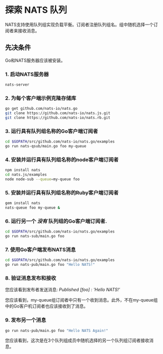 # 探索 NATS 队列

NATS支持使用队列组实现负载平衡。订阅者注册队列组名。组中随机选择一个订阅者来接收消息。

## 先决条件

Go和NATS服务器应该被安装。

### 1. 启动NATS服务器
       

```sh
nats-server
```

### 2. 为每个客户端示例克隆存储库

```sh
go get github.com/nats-io/nats.go
git clone https://github.com/nats-io/nats.js.git
git clone https://github.com/nats-io/nats.rb.git
```

### 3. 运行具有队列组名称的Go客户端订阅者

```sh
cd $GOPATH/src/github.com/nats-io/nats.go/examples
go run nats-qsub/main.go foo my-queue
```

### 4. 安装并运行具有队列组名称的node客户端订阅者

```sh
npm install nats
cd nats.js/examples
node node-sub --queue=my-queue foo
```

### 5. 安装并运行具有队列组名称的Ruby客户端订阅者

```sh
gem install nats
nats-queue foo my-queue &
```

### 6. 运行另一个 *没有* 队列组的Go客户端订阅者.

```sh
cd $GOPATH/src/github.com/nats-io/nats.go/examples
go run nats-sub/main.go foo
```

### 7. 使用Go客户端发布NATS消息

```sh
cd $GOPATH/src/github.com/nats-io/nats.go/examples
go run nats-pub/main.go foo "Hello NATS!"
```

### 8. 验证消息发布和接收

您应该看到发布者发送消息: *Published [foo] : 'Hello NATS!'*


您应该看到，my-queue组订阅者中只有一个收到消息。此外，不在my-queue组中的Go客户机订阅者也应该接收到了消息。
### 9. 发布另一个消息

```sh
go run nats-pub/main.go foo "Hello NATS Again!"
```

您应该看到，这次是在3个队列组成员中随机选择的另一个队列组订阅者接收消息。